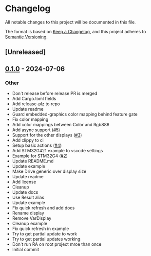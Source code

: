 # Changelog
All notable changes to this project will be documented in this file.

The format is based on [Keep a Changelog](https://keepachangelog.com/en/1.0.0/),
and this project adheres to [Semantic Versioning](https://semver.org/spec/v2.0.0.html).

## [Unreleased]

## [0.1.0](https://github.com/avsaase/weact-studio-epd/releases/tag/v0.1.0) - 2024-07-06

### Other
- Don't release before release PR is merged
- Add Cargo.toml fields
- Add release-plz to repo
- Update readme
- Guard embedded-graphics color mapping behind feature gate
- Fix color mapping
- Add color mappings between Color and Rgb888
- Add async support ([#5](https://github.com/avsaase/weact-studio-epd/pull/5))
- Support for the other displays ([#3](https://github.com/avsaase/weact-studio-epd/pull/3))
- Add clippy to ci
- Setup basic actions ([#4](https://github.com/avsaase/weact-studio-epd/pull/4))
- Add STM32G421 example to vscode settings
- Example for STM32G4 ([#2](https://github.com/avsaase/weact-studio-epd/pull/2))
- Update README.md
- Update example
- Make Drive generic over display size
- Update readme
- Add license
- Cleanup
- Update docs
- Use Result alias
- Update example
- Fix quick refresh and add docs
- Rename display
- Remove VarDisplay
- Cleanup example
- Fix quick refresh in example
- Try to get partial update to work
- Try to get partial updates working
- Don't run RA on root project mroe than once
- Initial commit
